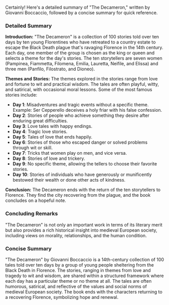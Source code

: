 Certainly! Here's a detailed summary of "The Decameron," written by Giovanni Boccaccio, followed by a concise summary for quick reference.

### Detailed Summary

**Introduction:**
"The Decameron" is a collection of 100 stories told over ten days by ten young Florentines who have retreated to a country estate to escape the Black Death plague that's ravaging Florence in the 14th century. Each day, one member of the group is chosen as the king or queen and selects a theme for the day's stories. The ten storytellers are seven women (Pampinea, Fiammetta, Filomena, Emilia, Lauretta, Neifile, and Elissa) and three men (Panfilo, Filostrato, and Dioneo).

**Themes and Stories:**
The themes explored in the stories range from love and fortune to wit and practical wisdom. The tales are often playful, witty, and satirical, with occasional moral lessons. Some of the most famous stories include:

- **Day 1**: Misadventures and tragic events without a specific theme. Example: Ser Cepperello deceives a holy friar with his false confession.
- **Day 2**: Stories of people who achieve something they desire after enduring great difficulties.
- **Day 3**: Love tales with happy endings.
- **Day 4**: Tragic love stories.
- **Day 5**: Tales of love that ends happily.
- **Day 6**: Stories of those who escaped danger or solved problems through wit or skill.
- **Day 7**: Tricks that women play on men, and vice versa.
- **Day 8**: Stories of love and trickery.
- **Day 9**: No specific theme, allowing the tellers to choose their favorite stories.
- **Day 10**: Stories of individuals who have generously or munificently bestowed their wealth or done other acts of kindness.

**Conclusion:**
The Decameron ends with the return of the ten storytellers to Florence. They find the city recovering from the plague, and the book concludes on a hopeful note.

### Concluding Remarks
"The Decameron" is not only an important work in terms of its literary merit but also provides a rich historical insight into medieval European society, including views on morality, relationships, and the human condition.

### Concise Summary
"The Decameron" by Giovanni Boccaccio is a 14th-century collection of 100 tales told over ten days by a group of young people sheltering from the Black Death in Florence. The stories, ranging in themes from love and tragedy to wit and wisdom, are shared within a structured framework where each day has a particular theme or no theme at all. The tales are often humorous, satirical, and reflective of the values and social norms of medieval European society. The book ends with the characters returning to a recovering Florence, symbolizing hope and renewal.